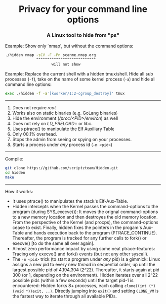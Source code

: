 <H1 align="center">Privacy for your command line options</H2>
<H3 align="center">A Linux tool to hide from "ps"</H2>

Example: Show only 'nmap', but without the command options:
```sh
./hidden nmap -sCV -F -Pn scanme.nmap.org
              ^^^^^^^^^^^^^^^^^^^^^^^^^^^
                     will not show
```

Example: Replace the current shell with a hidden tmux/shell. Hide all sub processes (`-f`), take on the name of some kernel process (`-a`) and hide all command line options:
```sh
exec ./hidden -f -a'[kworker/1:2-cgroup_destroy]' tmux
```

---
1. Does not require *root*
2. Works also on static binaries (e.g. GoLang binaries)
3. Hide the environment (*/proc/&lt;PID&gt;/environ*) as well
1. Does not rely on *LD_PRELOAD=* or libc.
2. Uses ptrace() to manipulate the Elf Auxiliary Table
5. Only 00.1% overhead.
6. Stops the admin from seeing or spying on your processes.
7. Starts a process under _any_ process id (`-n <pid>`)

---
Compile:
```sh
git clone https://github.com/scriptzteam/Hidden.git
cd hidden
make
```

---
How it works:
* It uses ptrace() to manipulates the stack's Elf-Aux-Table.
* Hidden intercepts when the Kernel passes the command-options to the program (during SYS_execve()): It moves the orignal command-options to a new memory location and then destroyes the old memory location. From the perspective of the Kernel (and procps), the command-options cease to exist. Finally, hidden fixes the pointers in the progam's Aux-Table and hands execution back to the program (PTRACE_CONTINUE). Thereafter, the program is tracked for any further calls to fork() or execve() [to do the same all over again].
* Almost zero performance impact by using some neat ptrace-features: Tracing only execve() and fork() events (but not any other syscall).
* The `-n <pid>` trick (to start a program under _any_ pid) is a gimmick: Linux assigns a new pid to every new _thread_ in sequential order, up until the largest possible pid of 4,194,304 (2^22). Thereafter, it starts again at pid 300 (or 1, depending on the environment). Hidden iterates over all 2^22 possible pids (within a few seconds) until the target pid-1 is encountered: Hidden forks 8+ processes, each calling `clone((int (*)(void *))exit, ..)`. Directly jumping into `exit()` and setting `CLONE_VM` is the fastest way to iterate through all available PIDs.
